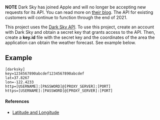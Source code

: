 **NOTE**
Dark Sky has joined Apple and will no longer be accepting new requests for its API.
You can read more on [their blog](https://blog.darksky.net/). The API for existing 
customers will continue to function through the end of 2021.

This project uses the [Dark Sky API](https://darksky.net/dev). To use this project,
create an account with Dark Sky and obtain a secret key that grants access to
the API. Then, create a **key.id** file with the secret key and the coordinates
of the area the application can obtain the weather forecast. See example below.

## Example ##
```
[darksky]
key=1234567890abcdef1234567890abcdef
lat=37.8267
lon=-122.4233
http=[USERNAME]:[PASSWORD]@[PROXY_SERVER]:[PORT]
https=[USERNAME]:[PASSWORD]@[PROXY_SERVER]:[PORT]
```

#### References ####
* [Latitude and Longitude](https://www.latlong.net/)
